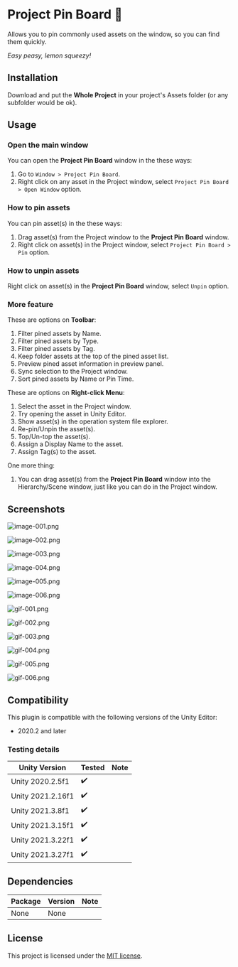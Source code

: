 # Project Pin Board 📌

Allows you to pin commonly used assets on the window, so you can find them quickly.

_Easy peasy, lemon squeezy!_

## Installation

Download and put the **Whole Project** in your project's Assets folder (or any subfolder would be ok).

## Usage

### Open the main window

You can open the **Project Pin Board** window in the these ways:

1. Go to `Window > Project Pin Board`.
2. Right click on any asset in the Project window, select `Project Pin Board > Open Window` option.

### How to pin assets

You can pin asset(s) in the these ways:

1. Drag asset(s) from the Project window to the **Project Pin Board** window.
2. Right click on asset(s) in the Project window, select `Project Pin Board > Pin` option.

### How to unpin assets

Right click on asset(s) in the **Project Pin Board** window, select `Unpin` option.

### More feature

These are options on **Toolbar**:

1. Filter pined assets by Name.
2. Filter pined assets by Type.
3. Filter pined assets by Tag.
4. Keep folder assets at the top of the pined asset list.
5. Preview pined asset information in preview panel.
6. Sync selection to the Project window.
7. Sort pined assets by Name or Pin Time.

These are options on **Right-click Menu**:

1. Select the asset in the Project window.
2. Try opening the asset in Unity Editor.
3. Show asset(s) in the operation system file explorer.
4. Re-pin/Unpin the asset(s).
5. Top/Un-top the asset(s).
6. Assign a Display Name to the asset.
7. Assign Tag(s) to the asset.

One more thing:

1. You can drag asset(s) from the **Project Pin Board** window into the Hierarchy/Scene window, just like you can do in the Project window.

## Screenshots

![image-001.png](Screenshots~/image-001.png)

![image-002.png](Screenshots~/image-002.png)

![image-003.png](Screenshots~/image-003.png)

![image-004.png](Screenshots~/image-004.png)

![image-005.png](Screenshots~/image-005.png)

![image-006.png](Screenshots~/image-006.png)

![gif-001.png](Screenshots~/gif-001.gif)

![gif-002.png](Screenshots~/gif-002.gif)

![gif-003.png](Screenshots~/gif-003.gif)

![gif-004.png](Screenshots~/gif-004.gif)

![gif-005.png](Screenshots~/gif-005.gif)

![gif-006.png](Screenshots~/gif-006.gif)

## Compatibility

This plugin is compatible with the following versions of the Unity Editor:

- 2020.2 and later

### Testing details

| Unity Version     | Tested | Note |
|-------------------|--------|------|
| Unity 2020.2.5f1  | ✔️     |      |
| Unity 2021.2.16f1 | ✔️     |      |
| Unity 2021.3.8f1  | ✔️     |      |
| Unity 2021.3.15f1 | ✔️     |      |
| Unity 2021.3.22f1 | ✔️     |      |
| Unity 2021.3.27f1 | ✔️     |      |

## Dependencies

| Package | Version | Note |
|---------|---------|------|
| None    | None    |      |

## License

This project is licensed under the [MIT license](https://opensource.org/licenses/MIT).
